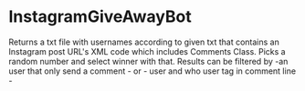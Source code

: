# InstagramGiveAwayBot

Returns a txt file with usernames according to
given txt that contains an Instagram post URL's XML code which includes Comments Class.
Picks a random number and select winner with that.
Results can be filtered by -an user that only send a comment - or - user and who user tag in comment line -

